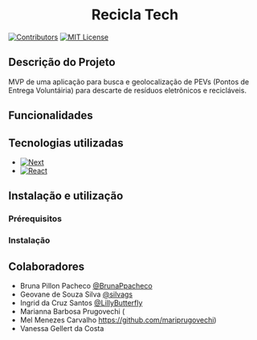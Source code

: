 <h1 align="center">Recicla Tech</h1>

[![Contributors][contributors-shield]][contributors-url]
[![MIT License][license-shield]][license-url]

## Descrição do Projeto

MVP de uma aplicação para busca e geolocalização de PEVs (Pontos de Entrega Voluntáiria) para descarte de resíduos eletrõnicos e recicláveis.

## Funcionalidades

## Tecnologias utilizadas
* [![Next][Next.js]][Next-url]
* [![React][React.js]][React-url]

## Instalação e utilização

### Prérequisitos

### Instalação

## Colaboradores


- Bruna Pillon Pacheco [@BrunaPpacheco](https://github.com/BrunaPpacheco)
- Geovane de Souza Silva [@silvags](https://github.com/silvags)
- Ingrid da Cruz Santos [@LillyButterfly](https://github.com/LillyButterfly)
- Marianna Barbosa Prugovechi (
- Mel Menezes Carvalho
https://github.com/mariprugovechi)
- Vanessa Gellert da Costa

[contributors-shield]: https://img.shields.io/github/contributors/othneildrew/Best-README-Template.svg?style=for-the-badge
[contributors-url]: https://github.com/silvags/reciclatech/graphs/contributors
[license-shield]: https://img.shields.io/github/license/othneildrew/Best-README-Template.svg?style=for-the-badge
[license-url]: https://github.com/othneildrew/Best-README-Template/blob/master/LICENSE.txt
[Next.js]: https://img.shields.io/badge/next.js-000000?style=for-the-badge&logo=nextdotjs&logoColor=white
[Next-url]: https://nextjs.org/
[React.js]: https://img.shields.io/badge/React-20232A?style=for-the-badge&logo=react&logoColor=61DAFB
[React-url]: https://reactjs.org/
